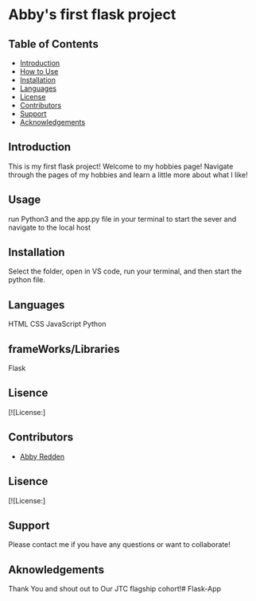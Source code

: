 # Abby's first flask project
## Table of Contents 
- [Introduction](#introduction)
- [How to Use](#usage)
- [Installation](#installation)
- [Languages](#language)
- [License](#license)
- [Contributors](#contributors)
- [Support](#support)
- [Acknowledgements](#acknowledgements)

## Introduction
This is my first flask project! Welcome to my hobbies page! Navigate through the pages of my hobbies and learn a little more about what I like!

## Usage
run Python3 and the app.py file in your terminal to start the sever and navigate to the local host 

## Installation
Select the folder, open in VS code, run your terminal, and then start the python file.

## Languages
HTML
CSS
JavaScript
Python

## frameWorks/Libraries
Flask

## Lisence
[![License:]

## Contributors
- [Abby Redden](abbyredden@icloud.com) 


## Lisence
[![License:]

## Support
Please contact me if you have any questions or want to collaborate!

## Aknowledgements
Thank You and shout out to Our JTC flagship cohort!# Flask-App
